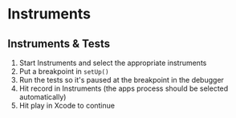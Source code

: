 # Instruments

## Instruments & Tests

1. Start Instruments and select the appropriate instruments
2. Put a breakpoint in `setUp()`
3. Run the tests so it's paused at the breakpoint in the debugger
4. Hit record in Instruments (the apps process should be selected automatically)
5. Hit play in Xcode to continue
